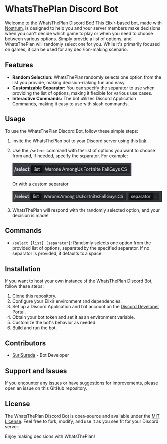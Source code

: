 # WhatsThePlan Discord Bot

Welcome to the WhatsThePlan Discord Bot! This Elixir-based bot, made with [Nostrum](https://github.com/Kraigie/nostrum), is designed to help you and your server members make decisions when you can't decide which game to play or when you need to choose between various options. Simply provide a list of options, and WhatsThePlan will randomly select one for you. While it's primarily focused on games, it can be used for any decision-making scenario.

## Features

- **Random Selection:** WhatsThePlan randomly selects one option from the list you provide, making decision-making fun and easy.
- **Customizable Separator:** You can specify the separator to use when providing the list of options, making it flexible for various use cases.
- **Interactive Commands:** The bot utilizes Discord Application Commands, making it easy to use with slash commands.

## Usage

To use the WhatsThePlan Discord Bot, follow these simple steps:

1. Invite the WhatsThePlan bot to your Discord server using this [link](https://bit.ly/whats_the_plan).
2. Use the `/select` command with the list of options you want to choose from and, if needed, specify the separator. For example:

    ![Simple /select command](images/simple.png)

    Or with a custom separator 

    ![/select command with separator option](images/with_separator.png)

3. WhatsThePlan will respond with the randomly selected option, and your decision is made!

## Commands

- `/select [list] [separator]`: Randomly selects one option from the provided list of options, separated by the specified separator. If no separator is provided, it defaults to a space.

## Installation

If you want to host your own instance of the WhatsThePlan Discord Bot, follow these steps:

1. Clone this repository.
2. Configure your Elixir environment and dependencies.
3. Set up a Discord Application and bot account on the [Discord Developer Portal](https://discord.com/developers/applications).
4. Obtain your bot token and set it as an environment variable.
5. Customize the bot's behavior as needed.
6. Build and run the bot.

## Contributors

- [SuriSureda](https://github.com/SuriSureda) - Bot Developer

## Support and Issues

If you encounter any issues or have suggestions for improvements, please open an issue on this GitHub repository.

## License 

The WhatsThePlan Discord Bot is open-source and available under the [MIT License](LICENSE). Feel free to fork, modify, and use it as you see fit for your Discord server.

Enjoy making decisions with WhatsThePlan!
